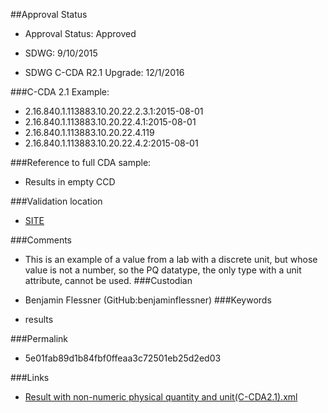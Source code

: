 ##Approval Status 

* Approval Status: Approved
* SDWG: 9/10/2015

* SDWG C-CDA R2.1 Upgrade: 12/1/2016    

###C-CDA 2.1 Example: 
 

* 2.16.840.1.113883.10.20.22.2.3.1:2015-08-01
* 2.16.840.1.113883.10.20.22.4.1:2015-08-01
* 2.16.840.1.113883.10.20.22.4.119
* 2.16.840.1.113883.10.20.22.4.2:2015-08-01

###Reference to full CDA sample:
* Results in empty CCD


###Validation location

* [SITE](https://sitenv.org/c-cda-validator)


###Comments

* This is an example of a value from a lab with a discrete unit, but whose value is not a number, so the PQ datatype, the only type with a unit attribute, cannot be used.
###Custodian

* Benjamin Flessner (GitHub:benjaminflessner)
###Keywords

* results

###Permalink 

* 5e01fab89d1b84fbf0ffeaa3c72501eb25d2ed03

###Links 

* [Result with non-numeric physical quantity and unit(C-CDA2.1).xml](https://github.com/HL7/C-CDA-Examples/tree/master/Results/Result%20with%20non-numeric%20physical%20quantity%20and%20unit/Result%20with%20non-numeric%20physical%20quantity%20and%20unit%28C-CDA2.1%29.xml)
